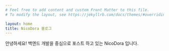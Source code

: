 ```yaml
---
# Feel free to add content and custom Front Matter to this file.
# To modify the layout, see https://jekyllrb.com/docs/themes/#overriding-theme-defaults

layout: home
title: NicoDora 블로그
---
```


안녕하세요! 백엔드 개발을 중심으로 포스트 하고 있는 NicoDora 입니다.